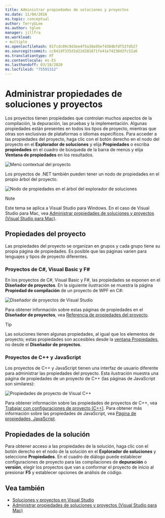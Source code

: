```yaml
---
title: Administrar propiedades de soluciones y proyectos
ms.date: 11/04/2016
ms.topic: conceptual
author: TerryGLee
ms.author: tglee
manager: jillfra
ms.workload:
- multiple
ms.openlocfilehash: 01fcdc09c9d3ee4f5a38a95ef4304bfdf537d527
ms.sourcegitcommit: cc841df335d1d22d281871fe41e74238d2fc52a6
ms.translationtype: HT
ms.contentlocale: es-ES
ms.lasthandoff: 03/18/2020
ms.locfileid: "75591312"
---
```

# <a name="manage-project-and-solution-properties"></a>Administrar propiedades de soluciones y proyectos

Los proyectos tienen propiedades que controlan muchos aspectos de la compilación, la depuración, las pruebas y la implementación. Algunas propiedades están presentes en todos los tipos de proyecto, mientras que otras son exclusivas de plataformas o idiomas específicos. Para acceder a las propiedades del proyecto, haga clic con el botón derecho en el nodo del proyecto en el **Explorador de soluciones** y elija **Propiedades** o escriba **propiedades** en el cuadro de búsqueda de la barra de menús y elija **Ventana de propiedades** en los resultados.

![Menú contextual del proyecto](../ide/media/vs2015_proj_prop_menu.gif)

Los proyectos de .NET también pueden tener un nodo de propiedades en el propio árbol del proyecto.

![Nodo de propiedades en el árbol del explorador de soluciones](../ide/media/vs2015_props_se.png)

> [!NOTE]
> Este tema se aplica a Visual Studio para Windows. En el caso de Visual Studio para Mac, vea [Administrar propiedades de soluciones y proyectos (Visual Studio para Mac)](/visualstudio/mac/managing-solutions-and-project-properties).

## <a name="project-properties"></a>Propiedades del proyecto

Las propiedades del proyecto se organizan en grupos y cada grupo tiene su propia página de propiedades. Es posible que las páginas varíen para lenguajes y tipos de proyecto diferentes.

### <a name="c-visual-basic-and-f-projects"></a>Proyectos de C#, Visual Basic y F#

En los proyectos de C#, Visual Basic y F#, las propiedades se exponen en el **Diseñador de proyectos**. En la siguiente ilustración se muestra la página **Propiedad de compilación** de un proyecto de WPF en C#:

![Diseñador de proyectos de Visual Studio](../ide/media/vs2015_proppage_build.png)

Para obtener información sobre estas páginas de propiedades en el **Diseñador de proyectos**, vea [Referencia de propiedades del proyecto](../ide/reference/project-properties-reference.md).

> [!TIP]
> Las soluciones tienen algunas propiedades, al igual que los elementos de proyecto; estas propiedades son accesibles desde la [ventana Propiedades](../ide/reference/properties-window.md), no desde el **Diseñador de proyectos**.

### <a name="c-and-javascript-projects"></a>Proyectos de C++ y JavaScript

Los proyectos de C++ y JavaScript tienen una interfaz de usuario diferente para administrar las propiedades del proyecto. Esta ilustración muestra una página de propiedades de un proyecto de C++ (las páginas de JavaScript son similares):

![Propiedades de proyecto de Visual C&#43;&#43;](../ide/media/vs2015_projprops_cpp.png)

Para obtener información sobre las propiedades de proyectos de C++, vea [Trabajar con configuraciones de proyecto (C++)](/cpp/build/working-with-project-properties). Para obtener más información sobre las propiedades de JavaScript, vea [Página de propiedades, JavaScript](../ide/reference/property-pages-javascript.md).

## <a name="solution-properties"></a>Propiedades de la solución

Para obtener acceso a las propiedades de la solución, haga clic con el botón derecho en el nodo de la solución en el **Explorador de soluciones** y seleccione **Propiedades**. En el cuadro de diálogo puede establecer configuraciones de proyecto para las compilaciones de **depuración** o **versión**, elegir los proyectos que van a conformar el proyecto de inicio al presionar **F5** y establecer opciones de análisis de código.

## <a name="see-also"></a>Vea también

- [Soluciones y proyectos en Visual Studio](../ide/solutions-and-projects-in-visual-studio.md)
- [Administrar propiedades de soluciones y proyectos (Visual Studio para Mac)](/visualstudio/mac/managing-solutions-and-project-properties)
